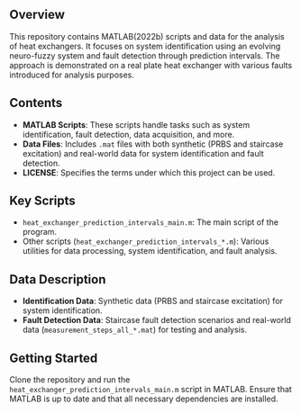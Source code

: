 ## Overview
This repository contains MATLAB(2022b) scripts and data for the analysis of heat exchangers. It focuses on system identification using an evolving neuro-fuzzy system and fault detection through prediction intervals. The approach is demonstrated on a real plate heat exchanger with various faults introduced for analysis purposes.

## Contents
- **MATLAB Scripts**: These scripts handle tasks such as system identification, fault detection, data acquisition, and more.
- **Data Files**: Includes `.mat` files with both synthetic (PRBS and staircase excitation) and real-world data for system identification and fault detection.
- **LICENSE**: Specifies the terms under which this project can be used.

## Key Scripts
- `heat_exchanger_prediction_intervals_main.m`: The main script of the program.
- Other scripts (`heat_exchanger_prediction_intervals_*.m`): Various utilities for data processing, system identification, and fault analysis.

## Data Description
- **Identification Data**: Synthetic data (PRBS and staircase excitation) for system identification.
- **Fault Detection Data**: Staircase fault detection scenarios and real-world data (`measurement_steps_all_*.mat`) for testing and analysis.

## Getting Started
Clone the repository and run the `heat_exchanger_prediction_intervals_main.m` script in MATLAB. Ensure that MATLAB is up to date and that all necessary dependencies are installed.
